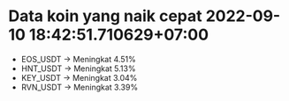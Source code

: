 # Data koin yang naik cepat 2022-09-10 18:42:51.710629+07:00

* EOS_USDT -> Meningkat 4.51%
* HNT_USDT -> Meningkat 5.13%
* KEY_USDT -> Meningkat 3.04%
* RVN_USDT -> Meningkat 3.39%
